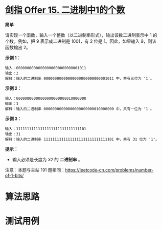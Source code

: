 # [剑指 Offer 15. 二进制中1的个数][cnTitle]

**简单**

请实现一个函数，输入一个整数（以二进制串形式），输出该数二进制表示中 1 的个数。例如，把 9 表示成二进制是 1001，有 2 位是 1。因此，如果输入 9，则该函数输出 2。



**示例 1：** 

```
输入：00000000000000000000000000001011
输出：3
解释：输入的二进制串 00000000000000000000000000001011 中，共有三位为 '1'。

```

**示例 2：** 

```
输入：00000000000000000000000010000000
输出：1
解释：输入的二进制串 00000000000000000000000010000000 中，共有一位为 '1'。

```

**示例 3：** 

```
输入：11111111111111111111111111111101
输出：31
解释：输入的二进制串 11111111111111111111111111111101 中，共有 31 位为 '1'。
```



**提示：** 

- 输入必须是长度为  *32*  的 **二进制串**  。



注意：本题与主站 191 题相同：https://leetcode-cn.com/problems/number-of-1-bits/




# 算法思路

# 测试用例
```
```

[cnTitle]: https://leetcode-cn.com/problems/er-jin-zhi-zhong-1de-ge-shu-lcof/
